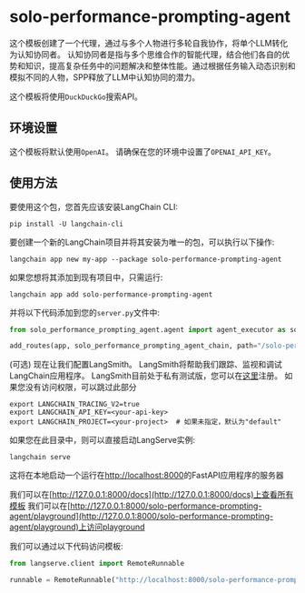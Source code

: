 # solo-performance-prompting-agent

这个模板创建了一个代理，通过与多个人物进行多轮自我协作，将单个LLM转化为认知协同者。
认知协同者是指与多个思维合作的智能代理，结合他们各自的优势和知识，提高复杂任务中的问题解决和整体性能。通过根据任务输入动态识别和模拟不同的人物，SPP释放了LLM中认知协同的潜力。

这个模板将使用`DuckDuckGo`搜索API。

## 环境设置

这个模板将默认使用`OpenAI`。
请确保在您的环境中设置了`OPENAI_API_KEY`。

## 使用方法

要使用这个包，您首先应该安装LangChain CLI:

```shell
pip install -U langchain-cli
```

要创建一个新的LangChain项目并将其安装为唯一的包，可以执行以下操作:

```shell
langchain app new my-app --package solo-performance-prompting-agent
```

如果您想将其添加到现有项目中，只需运行:

```shell
langchain app add solo-performance-prompting-agent
```

并将以下代码添加到您的`server.py`文件中:
```python
from solo_performance_prompting_agent.agent import agent_executor as solo_performance_prompting_agent_chain

add_routes(app, solo_performance_prompting_agent_chain, path="/solo-performance-prompting-agent")
```

(可选) 现在让我们配置LangSmith。
LangSmith将帮助我们跟踪、监视和调试LangChain应用程序。
LangSmith目前处于私有测试版，您可以在[这里](https://smith.langchain.com/)注册。
如果您没有访问权限，可以跳过此部分


```shell
export LANGCHAIN_TRACING_V2=true
export LANGCHAIN_API_KEY=<your-api-key>
export LANGCHAIN_PROJECT=<your-project>  # 如果未指定，默认为"default"
```

如果您在此目录中，则可以直接启动LangServe实例:

```shell
langchain serve
```

这将在本地启动一个运行在[http://localhost:8000](http://localhost:8000)的FastAPI应用程序的服务器

我们可以在[http://127.0.0.1:8000/docs](http://127.0.0.1:8000/docs)上查看所有模板
我们可以在[http://127.0.0.1:8000/solo-performance-prompting-agent/playground](http://127.0.0.1:8000/solo-performance-prompting-agent/playground)上访问playground

我们可以通过以下代码访问模板:

```python
from langserve.client import RemoteRunnable

runnable = RemoteRunnable("http://localhost:8000/solo-performance-prompting-agent")
```